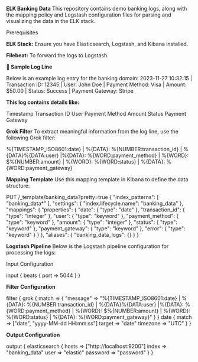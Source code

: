 **ELK Banking Data**
This repository contains demo banking logs, along with the mapping policy and Logstash configuration files for parsing and visualizing the data in the ELK stack.

 Prerequisites
 
**ELK Stack:** Ensure you have Elasticsearch, Logstash, and Kibana installed.

**Filebeat:** To forward the logs to Logstash.

**📄 Sample Log Line**

Below is an example log entry for the banking domain:
2023-11-27 10:32:15 | Transaction ID: 12345 | User: John Doe | Payment Method: Visa | Amount: $50.00 | Status: Success | Payment Gateway: Stripe

**This log contains details like:**

Timestamp
Transaction ID
User
Payment Method
Amount
Status
Payment Gateway

**Grok Filter**
To extract meaningful information from the log line, use the following Grok filter:

%{TIMESTAMP_ISO8601:date} \| %{DATA}: %{NUMBER:transaction_id} \| %{DATA}%{DATA:user} \|%{DATA}: %{WORD:payment_method} \| %{WORD}: \$%{NUMBER:amount} \| %{WORD}: %{WORD:status} \| %{DATA}: %{WORD:payment_gateway}

**Mapping Template**
Use this mapping template in Kibana to define the data structure:

PUT /_template/banking_data?pretty=true
{
  "index_patterns": [
    "banking_data*"
  ],
  "settings": {
    "index.lifecycle.name": "banking_data"
  },
  "mappings": {
    "properties": {
      "date": {
        "type": "date"
      },
      "transaction_id": {
        "type": "integer"
      },
      "user": {
        "type": "keyword"
      },
      "payment_method": {
        "type": "keyword"
      },
      "amount": {
        "type": "integer"
      },
      "status": {
        "type": "keyword"
      },
      "payment_gateway": {
        "type": "keyword"
      },
      "error": {
        "type": "keyword"
      }
    }
  },
  "aliases": {
    "banking_data_logs": {}
  }
}


**Logstash Pipeline**
Below is the Logstash pipeline configuration for processing the logs:

Input Configuration

input {
  beats {
    port => 5044
  }
}


**Filter Configuration**

filter {
  grok {
    match => {
      "message" => "%{TIMESTAMP_ISO8601:date} \| %{DATA}: %{NUMBER:transaction_id} \| %{DATA}%{DATA:user} \|%{DATA}: %{WORD:payment_method} \| %{WORD}: \$%{NUMBER:amount} \| %{WORD}: %{WORD:status} \| %{DATA}: %{WORD:payment_gateway}"
    }
  }
  date {
    match => ["date", "yyyy-MM-dd HH:mm:ss"]
    target => "date"
    timezone => "UTC"
  }
}


**Output Configuration**

output {
  elasticsearch {
    hosts => ["http://localhost:9200"]
    index => "banking_data"
    user => "elastic"
    password => "password"
  }
}


